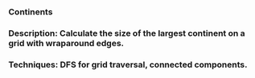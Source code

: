 ### Continents

### Description: Calculate the size of the largest continent on a grid with wraparound edges.
### Techniques: DFS for grid traversal, connected components.
